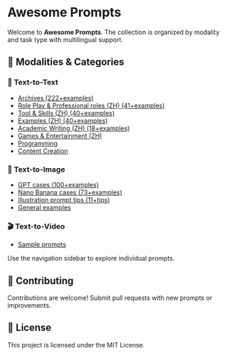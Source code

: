 # Awesome Prompts

Welcome to **Awesome Prompts**. The collection is organized by modality and task type with multilingual support.

## 📂 Modalities & Categories

### 📝 Text-to-Text
- [Archives (222+examples)](text-to-text/archives/awesome-chatgpt-prompts.en.md)
- [Role Play & Professional roles (ZH) (41+examples)](text-to-text/role-play/professional-roles.md)
- [Tool & Skills (ZH) (40+examples)](text-to-text/tool-skills.md)
- [Examples (ZH) (40+examples)](text-to-text/examples.md)
- [Academic Writing (ZH) (18+examples)](text-to-text/academic-writing.md)
- [Games & Entertainment (ZH)](text-to-text/game-entertainment.md)
- [Programming](text-to-text/programming/javascript-console.md)
- [Content Creation](text-to-text/content-creation/advertising-campaign.md)

### 🎨 Text-to-Image
- [GPT cases (100+examples)](text-to-image/gpt/awesome-gpt4o-images.en.md)
- [Nano Banana cases (73+examples)](text-to-image/nano-banana/awesome-nano-banana-images.en.md)
- [Illustration prompt tips (11+tips)](text-to-image/ai-prompt-guide.md)
- [General examples](text-to-image/cyberpunk-city.md)

### 🎬 Text-to-Video
- [Sample prompts](text-to-video/cinematic-trailer.md)

Use the navigation sidebar to explore individual prompts.

## 🤝 Contributing
Contributions are welcome! Submit pull requests with new prompts or improvements.

## 📄 License
This project is licensed under the MIT License.
